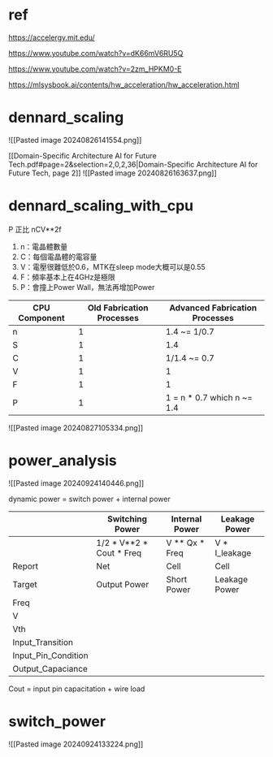 # ref
https://accelergy.mit.edu/

https://www.youtube.com/watch?v=dK66mV6RU5Q

https://www.youtube.com/watch?v=2zm_HPKM0-E

https://mlsysbook.ai/contents/hw_acceleration/hw_acceleration.html
# dennard_scaling

![[Pasted image 20240826141554.png]]

[[Domain-Specific Architecture AI for Future Tech.pdf#page=2&selection=2,0,2,36|Domain-Specific Architecture AI for Future Tech, page 2]]
![[Pasted image 20240826163637.png]]
# dennard_scaling_with_cpu

P 正比 nCV\*\*2f
1. n：電晶體數量
2. C：每個電晶體的電容量
3. V：電壓很難低於0.6，MTK在sleep mode大概可以是0.55
4. F：頻率基本上在4GHz是極限
5. P：會撞上Power Wall，無法再增加Power

| CPU Component | Old Fabrication Processes | Advanced Fabrication Processes |
| ------------- | ------------------------- | ------------------------------ |
| n             | 1                         | 1.4 ~= 1/0.7                   |
| S             | 1                         | 1.4                            |
| C             | 1                         | 1/1.4 ~= 0.7                   |
| V             | 1                         | 1                              |
| F             | 1                         | 1                              |
| P             | 1                         | 1 = n * 0.7 which n ~= 1.4     |

![[Pasted image 20240827105334.png]]
# power_analysis

![[Pasted image 20240924140446.png]]

dynamic power = switch power + internal power

|                     | Switching Power              | Internal Power   | Leakage Power  |
| ------------------- | ---------------------------- | ---------------- | -------------- |
|                     | 1/2 \* V\*\*2 * Cout \* Freq | V \*\* Qx * Freq | V \* I_leakage |
| Report              | Net                          | Cell             | Cell           |
| Target              | Output Power                 | Short Power      | Leakage Power  |
| Freq                |                              |                  |                |
| V                   |                              |                  |                |
| Vth                 |                              |                  |                |
| Input_Transition    |                              |                  |                |
| Input_Pin_Condition |                              |                  |                |
| Output_Capaciance   |                              |                  |                |

Cout = input pin capacitation + wire load

# switch_power

![[Pasted image 20240924133224.png]]